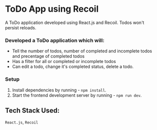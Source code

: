 # ToDo App using Recoil
A ToDo application developed using React.js and Recoil. Todos won't persist reloads.

### Developed a ToDo application which will:
- Tell the number of todos, number of completed and incomplete todos and precentage of completed todos
- Has a filter for all or completed or incomplete todos
- Can edit a todo, change it's completed status, delete a todo.

### Setup

1. Install dependencies by running - `npm install`.
2. Start the frontend development server by running - `npm run dev`.

## Tech Stack Used: 
`React.js`, `Recoil`
